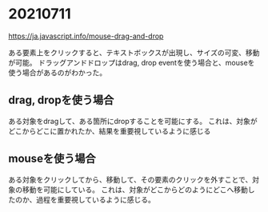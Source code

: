 # 20210711

https://ja.javascript.info/mouse-drag-and-drop

ある要素上をクリックすると、テキストボックスが出現し、サイズの可変、移動が可能。
ドラッグアンドドロップはdrag, drop eventを使う場合と、mouseを使う場合があるのがわかった。

## drag, dropを使う場合
ある対象をdragして、ある箇所にdropすることを可能にする。
これは、対象がどこからどこに置かれたか、結果を重要視しているように感じる

## mouseを使う場合
ある対象をクリックしてから、移動して、その要素のクリックを外すことで、対象の移動を可能にしている。
これは、対象がどこからどのようにどこへ移動したのか、過程を重要視しているように感じる。